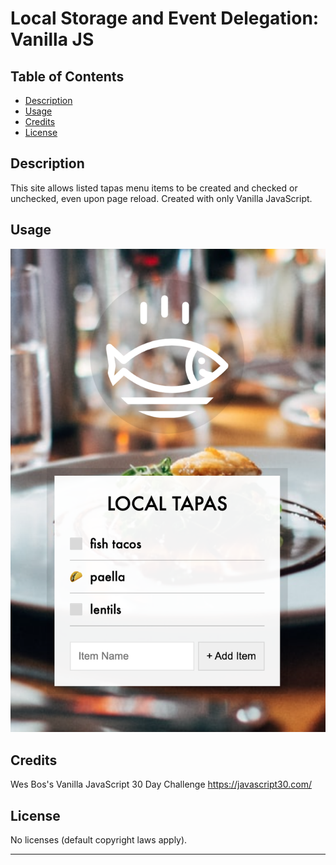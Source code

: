 # Local Storage and Event Delegation: Vanilla JS

## Table of Contents

- [Description](#description)
- [Usage](#usage)
- [Credits](#credits)
- [License](#license)

## Description

This site allows listed tapas menu items to be created and checked or unchecked, even upon page reload. Created with only Vanilla JavaScript.

## Usage

![Local Storage and Event Delegation screenshot 1](./assets/images/js30_local_storage_screenshot.png)

## Credits

Wes Bos's Vanilla JavaScript 30 Day Challenge
https://javascript30.com/

## License

No licenses (default copyright laws apply).

---
